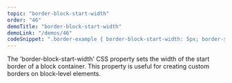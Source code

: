 ```yaml
---
topic: "border-block-start-width"
order: "46"
demoTitle: "border-block-start-width"
demoLink: "/demos/46"
codeSnippet: ".border-example { border-block-start-width: 5px; border-style: solid; }"
---
```


The 'border-block-start-width' CSS property sets the width of the start border of a block container. This property is useful for creating custom borders on block-level elements.
<br />
